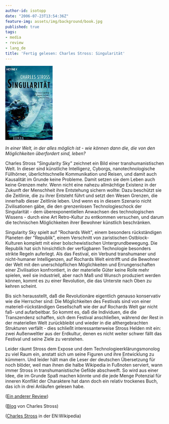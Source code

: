 ```yaml
---
author-id: isotopp
date: "2006-07-23T13:54:36Z"
feature-img: assets/img/background/book.jpg
published: true
tags:
- media
- review
- lang_de
title: 'Fertig gelesen: Charles Stross: Singularität'
---
```


![](/uploads/singularitaet.jpg)

*In einer Welt, in der alles möglich ist - wie können dann die, die von den Möglichkeiten überfordert sind, leben?*

Charles Stross "Singularity Sky" zeichnet ein Bild einer transhumanistischen Welt.
In dieser sind künstliche Intelligenz, Cyborgs, nanotechnologische Füllhörner, überlichtschnelle Kommunikation und Reisen, und damit auch Kausalität im Grunde keine Probleme.
Damit setzen sie dem Leben auch keine Grenzen mehr.
Wenn nicht eine nahezu allmächtige Existenz in der Zukunft der Menschheit ihre Entstehung sichern wollte:
Dazu beschützt sie die Zeitlinie, die zu ihrer Entsteht führt und setzt den Wesen Grenzen, die innerhalb dieser Zeitlinie leben.
Und wenn es in diesem Szenario nicht Zivilisationen gäbe, die den grenzenlosen Technologieschock der Singularität - dem überexponentiellen Anwachsen des technologischen Wissens - durch eine Art Retro-Kultur zu entkommen versuchen, und darum die technischen Möglichkeiten ihrer Bewohner künstlich beschränken.

Singularity Sky spielt auf "Rochards Welt", einem besonders rückständigen Planeten der "Republik", einem Verschnitt von zaristischen Ostblock-Kulturen komplett mit einer bolschewistischen Untergrundbewegung.
Die Republik hat sich hinsichtlich der verfügbaren Technologie besonders strikte Regeln auferlegt.
Als das Festival, ein Verbund transhumaner und nicht-humaner Intelligenzen, auf Rochards Welt eintrifft und die Bewohner der Welt mit den unerschöpflichen Möglichkeiten und Errungenschaften einer Zivilisation konfrontiert, in der materielle Güter keine Rolle mehr spielen, weil sie industriell, aber nach Maß und Wunsch produziert werden können, kommt es zu einer Revolution, die das Unterste nach Oben zu kehren scheint. 

Bis sich herausstellt, daß die Revolutionäre eigentlich genauso konservativ wie die Herrscher sind: 
Die Möglichkeiten des Festivals sind von einer materiell-rückständigen Gesellschaft wie der auf Rochards Welt gar nicht faß- und aufarbeitbar.
So kommt es, daß die Individuen, die die Transzendenz schaffen, sich dem Festival anschließen, während der Rest in der materiellen Welt zurückbleibt und wieder in die althergebrachten Strukturen verfällt - dies schließt interessanterweise Stross Helden mit ein: zwei Außenweltler aus der Erdkultur, denen es nicht weiter schwer fällt das Festival und seine Ziele zu verstehen.

Leider räumt Stross dem Expose und dem Technologieerklärungsmonolog zu viel Raum ein, anstatt sich um seine Figuren und ihre Entwicklung zu kümmern.
Und leider hält man die Leser der deutschen Übersetzung für noch blöder, weil man ihnen die halbe Wikipedia in Fußnoten serviert, wann immer Stross in transhumanistische Gefilde abschweift. 
So wird aus einer Idee, die im Grunde Spaß machen könnte und die jede Menge Potenzial für inneren Konflikt der Charaktere hat dann doch ein relativ trockenes Buch, das ich in drei Anläufen gelesen habe.

([Ein anderer Review](http://www.epilog.de/PersData/S/Misc/Stross_Charles__Singularitaet_kAC.htm))

([Blog](http://www.antipope.org/charlie/blog-static/index.html) von Charles Stross)

([Charles Stross](http://en.wikipedia.org/wiki/Charles_Stross) in der EN:Wikipedia)
